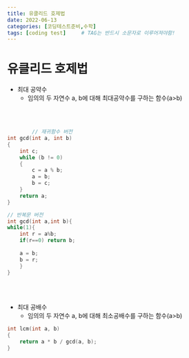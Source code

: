 ```yaml
---
title: 유클리드 호제법
date: 2022-06-13
categories: [코딩테스트준비,수학]
tags: [coding test]		# TAG는 반드시 소문자로 이루어져야함!
---
```



유클리드 호제법
=======================

* 최대 공약수
    * 임의의 두 자연수 a, b에 대해 최대공약수를 구하는 함수(a>b)


<br><br>

```C++
        // 재귀함수 버전
int gcd(int a, int b)
{
    int c;
    while (b != 0)
    {
        c = a % b;
        a = b;
        b = c;
    }
    return a;
}

// 반복문 버전
int gcd(int a,int b){
while(1){
    int r = a%b;
    if(r==0) return b;
            
    a = b;
    b = r;
    }
}
```

<br><br>


* 최대 공배수
  * 임의의 두 자연수 a, b에 대해 최소공배수를 구하는 함수(a>b)


```C++
int lcm(int a, b)
{
    return a * b / gcd(a, b);
}
```